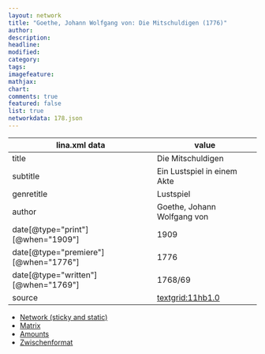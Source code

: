 ```yaml
---
layout: network
title: "Goethe, Johann Wolfgang von: Die Mitschuldigen (1776)"
author:
description:
headline:
modified:
category:
tags:
imagefeature: 
mathjax: 
chart: 
comments: true
featured: false
list: true
networkdata: 178.json
---
```

lina.xml data  | value
------------- | -------------
title|Die Mitschuldigen
subtitle|Ein Lustspiel in einem Akte
genretitle|Lustspiel
author|Goethe, Johann Wolfgang von
date[@type="print"][@when="1909"]|1909
date[@type="premiere"][@when="1776"]|1776
date[@type="written"][@when="1769"]|1768/69
source|[textgrid:11hb1.0](https://textgridlab.org/1.0/tgcrud-public/rest/textgrid:11hb1.0/data)



* [Network (sticky and static)](/network178)
* [Matrix](/matrix178)
* [Amounts](/amount178)
* [Zwischenformat](/lina178 )
